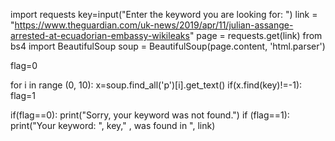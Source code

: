 import requests
key=input("Enter the keyword you are looking for: ") 
link = "https://www.theguardian.com/uk-news/2019/apr/11/julian-assange-arrested-at-ecuadorian-embassy-wikileaks"
page = requests.get(link)
from bs4 import BeautifulSoup
soup = BeautifulSoup(page.content, 'html.parser')

flag=0

for i in range (0, 10):
    x=soup.find_all('p')[i].get_text()
    if(x.find(key)!=-1):
        flag=1

if(flag==0):
    print("Sorry, your keyword was not found.")
if (flag==1):
    print("Your keyword: ", key," , was found in ", link)
